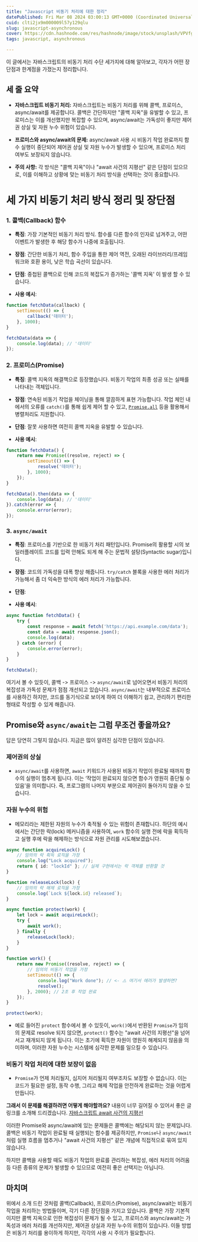 ```yaml
---
title: "Javascript 비동기 처리에 대한 정리"
datePublished: Fri Mar 08 2024 03:00:13 GMT+0000 (Coordinated Universal Time)
cuid: clti2jx9m000009l57y129qlu
slug: javascript-asynchronous
cover: https://cdn.hashnode.com/res/hashnode/image/stock/unsplash/VPVfg1_wyNg/upload/789b6fb7ab1c1a69bf68e9d80753c6e0.jpeg
tags: javascript, asynchronous

---
```


이 글에서는 자바스크립트의 비동기 처리 수단 세가지에 대해 알아보고, 각자가 어떤 장단점과 한계점을 가졌는지 정리합니다.

## 세 줄 요약

* **자바스크립트 비동기 처리:** 자바스크립트는 비동기 처리를 위해 콜백, 프로미스, async/await를 제공합니다. 콜백은 간단하지만 "콜백 지옥"을 유발할 수 있고, 프로미스는 이를 개선했지만 복잡할 수 있으며, async/await는 가독성이 좋지만 제어권 상실 및 자원 누수 위험이 있습니다.
    
* **프로미스와 async/await의 문제:** async/await 사용 시 비동기 작업 완료까지 함수 실행이 중단되어 제어권 상실 및 자원 누수가 발생할 수 있으며, 프로미스 처리 여부도 보장되지 않습니다.
    
* **주의 사항:** 각 방식은 "콜백 지옥"이나 "await 사건의 지평선" 같은 단점이 있으므로, 이를 이해하고 상황에 맞는 비동기 처리 방식을 선택하는 것이 중요합니다.
    

# 세 가지 비동기 처리 방식 정리 및 장단점

### 1\. 콜백(Callback) 함수

* **특징**: 가장 기본적인 비동기 처리 방식. 함수를 다른 함수의 인자로 넘겨주고, 어떤 이벤트가 발생한 후 해당 함수가 나중에 호출됩니다.
    
* **장점**: 간단한 비동기 처리, 함수 주입을 통한 제어 역전, 오래된 라이브러리/프레임워크와 호환 용이, 낮은 학습 곡선이 있습니다.
    
* **단점**: 중첩된 콜백으로 인해 코드의 복잡도가 증가하는 '콜백 지옥' 이 발생 할 수 있습니다.
    
* **사용 예시**:
    

```javascript
function fetchData(callback) {
    setTimeout(() => {
        callback('데이터');
    }, 1000);
}

fetchData(data => {
    console.log(data); // '데이터'
});
```

### 2\. 프로미스(Promise)

* **특징**: 콜백 지옥의 해결책으로 등장했습니다. 비동기 작업의 최종 성공 또는 실패를 나타내는 객체입니다.
    
* **장점**: 연속된 비동기 작업을 체이닝을 통해 깔끔하게 표현 가능합니다. 작업 체인 내에서의 오류를 `catch()`를 통해 쉽게 제어 할 수 있고, [`Promise.all`](https://developer.mozilla.org/en-US/docs/Web/JavaScript/Reference/Global_Objects/Promise/all) 등을 활용해서 병렬처리도 지원합니다.
    
* **단점**: 잘못 사용하면 여전히 콜백 지옥을 유발할 수 있습니다.
    
* **사용 예시**:
    

```javascript
function fetchData() {
    return new Promise((resolve, reject) => {
        setTimeout(() => {
            resolve('데이터');
        }, 1000);
    });
}

fetchData().then(data => {
    console.log(data); // '데이터'
}).catch(error => {
    console.error(error);
});
```

### 3\. `async/await`

* **특징**: 프로미스를 기반으로 한 비동기 처리 패턴입니다. Promise의 활용할 시의 보일러플레이트 코드를 입력 안해도 되게 해 주는 문법적 설탕(Syntactic sugar)입니다.
    
* **장점**: 코드의 가독성을 대폭 향상 해줍니다. `try/catch` 블록을 사용한 에러 처리가 가능해서 좀 더 익숙한 방식의 에러 처리가 가능합니다.
    
* **단점**:
    
* **사용 예시**:
    

```javascript
async function fetchData() {
    try {
        const response = await fetch('https://api.example.com/data');
        const data = await response.json();
        console.log(data);
    } catch (error) {
        console.error(error);
    }
}

fetchData();
```

여기서 볼 수 있듯이, 콜백 -&gt; 프로미스 -&gt; `async/await`로 넘어오면서 비동기 처리의 복잡성과 가독성 문제가 점점 개선되고 있습니다. `async/await`는 내부적으로 프로미스를 사용하긴 하지만, 코드를 동기식으로 보이게 하여 더 이해하기 쉽고, 관리하기 편리한 형태로 작성할 수 있게 해줍니다.

## Promise와 `async/await`는 그럼 무조건 좋을까요?

답은 당연히 그렇지 않습니다. 지금은 많이 알려진 심각한 단점이 있습니다.

### **제어권의 상실**

* `async/await`를 사용하면, `await` 키워드가 사용된 비동기 작업이 완료될 때까지 함수의 실행이 멈추게 됩니다. 이는 ‘작업이 완료되지 않으면 함수가 영원히 중단될 수 있음’을 의미합니다. 즉, 프로그램의 나머지 부분으로 제어권이 돌아가지 않을 수 있습니다.
    

### 자원 누수의 위험

* 메모리라는 제한된 자원의 누수가 축적될 수 있는 위험이 존재합니다. 하단의 예시에서는 간단한 락(lock) 메커니즘을 사용하여, `work` 함수의 실행 전에 락을 획득하고 실행 후에 락을 해제하는 방식으로 자원 관리를 시도해보겠습니다.
    

```typescript
async function acquireLock() {
    // 임의의 락 획득 로직을 가정
    console.log("Lock acquired");
    return { id: "lockId" }; // 실제 구현에서는 락 객체를 반환할 것
}

function releaseLock(lock) {
    // 임의의 락 해제 로직을 가정
    console.log(`Lock ${lock.id} released`);
}

async function protect(work) {
    let lock = await acquireLock();
    try {
        await work();
    } finally {
        releaseLock(lock);
    }
}

function work() {
    return new Promise((resolve, reject) => {
        // 임의의 비동기 작업을 가정
        setTimeout(() => {
            console.log("Work done"); // <- ⚠️ 여기서 에러가 발생하면?
            resolve();
        }, 2000); // 2초 후 작업 완료
    });
}

protect(work);
```

* 예로 들어진 `protect` 함수에서 볼 수 있듯이, `work()`에서 반환된 `Promise`가 임의의 문제로 resolve 되지 않으면, `protect()` 함수는 "await 사건의 지평선"을 넘어서고 재개되지 않게 됩니다. 이는 초기에 획득한 자원이 영원히 해제되지 않음을 의미하며, 이러한 자원 누수는 시스템에 심각한 문제를 일으킬 수 있습니다.
    

### 비동기 작업 처리에 대한 보장이 없음

* `Promise`가 언제 처리될지, 심지어 처리될지 여부조차도 보장할 수 없습니다. 이는 코드가 필요한 설정, 동작 수행, 그리고 해제 작업을 안전하게 완료하는 것을 어렵게 만듭니다.
    

**그래서 이 문제를 해결하려면 어떻게 해야할까요?** 내용이 너무 길어질 수 있어서 좋은 글 링크를 소개해 드리겠습니다. [자바스크립트 await 사건의 지평선](https://velog.io/@sehyunny/await-event-horizon)

이러한 Promise와 async/await에 있는 문제들은 콜백에는 해당되지 않는 문제입니다. 콜백은 비동기 작업이 완료될 때 실행되는 함수를 제공하지만, `Promise`나 `async/await`처럼 실행 흐름을 멈추거나 "await 사건의 지평선" 같은 개념에 직접적으로 묶여 있지 않습니다.

하지만 콜백을 사용할 때도 비동기 작업의 완료를 관리하는 복잡성, 에러 처리의 어려움 등 다른 종류의 문제가 발생할 수 있으므로 여전히 좋은 선택지는 아닙니다.

## 마치며

위에서 소개 드린 것처럼 콜백(Callback), 프로미스(Promise), async/await는 비동기 작업을 처리하는 방법들이며, 각기 다른 장단점을 가지고 있습니다. 콜백은 가장 기본적이지만 콜백 지옥으로 인한 복잡성이 문제가 될 수 있고, 프로미스와 async/await는 가독성과 에러 처리를 개선하지만, 제어권 상실과 자원 누수의 위험이 있습니다. 이들 방법은 비동기 처리를 용이하게 하지만, 각각의 사용 시 주의가 필요합니다.